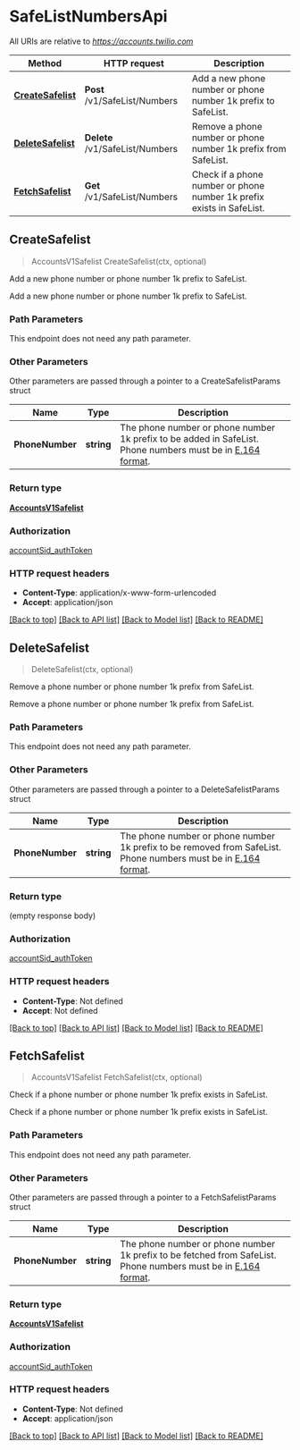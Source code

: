 # SafeListNumbersApi

All URIs are relative to *https://accounts.twilio.com*

Method | HTTP request | Description
------------- | ------------- | -------------
[**CreateSafelist**](SafeListNumbersApi.md#CreateSafelist) | **Post** /v1/SafeList/Numbers | Add a new phone number or phone number 1k prefix to SafeList.
[**DeleteSafelist**](SafeListNumbersApi.md#DeleteSafelist) | **Delete** /v1/SafeList/Numbers | Remove a phone number or phone number 1k prefix from SafeList.
[**FetchSafelist**](SafeListNumbersApi.md#FetchSafelist) | **Get** /v1/SafeList/Numbers | Check if a phone number or phone number 1k prefix exists in SafeList.



## CreateSafelist

> AccountsV1Safelist CreateSafelist(ctx, optional)

Add a new phone number or phone number 1k prefix to SafeList.

Add a new phone number or phone number 1k prefix to SafeList.

### Path Parameters

This endpoint does not need any path parameter.

### Other Parameters

Other parameters are passed through a pointer to a CreateSafelistParams struct


Name | Type | Description
------------- | ------------- | -------------
**PhoneNumber** | **string** | The phone number or phone number 1k prefix to be added in SafeList. Phone numbers must be in [E.164 format](https://www.twilio.com/docs/glossary/what-e164).

### Return type

[**AccountsV1Safelist**](AccountsV1Safelist.md)

### Authorization

[accountSid_authToken](../README.md#accountSid_authToken)

### HTTP request headers

- **Content-Type**: application/x-www-form-urlencoded
- **Accept**: application/json

[[Back to top]](#) [[Back to API list]](../README.md#documentation-for-api-endpoints)
[[Back to Model list]](../README.md#documentation-for-models)
[[Back to README]](../README.md)


## DeleteSafelist

> DeleteSafelist(ctx, optional)

Remove a phone number or phone number 1k prefix from SafeList.

Remove a phone number or phone number 1k prefix from SafeList.

### Path Parameters

This endpoint does not need any path parameter.

### Other Parameters

Other parameters are passed through a pointer to a DeleteSafelistParams struct


Name | Type | Description
------------- | ------------- | -------------
**PhoneNumber** | **string** | The phone number or phone number 1k prefix to be removed from SafeList. Phone numbers must be in [E.164 format](https://www.twilio.com/docs/glossary/what-e164).

### Return type

 (empty response body)

### Authorization

[accountSid_authToken](../README.md#accountSid_authToken)

### HTTP request headers

- **Content-Type**: Not defined
- **Accept**: Not defined

[[Back to top]](#) [[Back to API list]](../README.md#documentation-for-api-endpoints)
[[Back to Model list]](../README.md#documentation-for-models)
[[Back to README]](../README.md)


## FetchSafelist

> AccountsV1Safelist FetchSafelist(ctx, optional)

Check if a phone number or phone number 1k prefix exists in SafeList.

Check if a phone number or phone number 1k prefix exists in SafeList.

### Path Parameters

This endpoint does not need any path parameter.

### Other Parameters

Other parameters are passed through a pointer to a FetchSafelistParams struct


Name | Type | Description
------------- | ------------- | -------------
**PhoneNumber** | **string** | The phone number or phone number 1k prefix to be fetched from SafeList. Phone numbers must be in [E.164 format](https://www.twilio.com/docs/glossary/what-e164).

### Return type

[**AccountsV1Safelist**](AccountsV1Safelist.md)

### Authorization

[accountSid_authToken](../README.md#accountSid_authToken)

### HTTP request headers

- **Content-Type**: Not defined
- **Accept**: application/json

[[Back to top]](#) [[Back to API list]](../README.md#documentation-for-api-endpoints)
[[Back to Model list]](../README.md#documentation-for-models)
[[Back to README]](../README.md)

